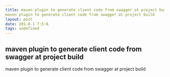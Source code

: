 ```yaml
---
title: maven plugin to generate client code from swagger at project build maven plugin to generate client code from swagger at project build 
layout: post
date: 201-0-1 T:5:6
tags: undefined
---
```

## maven plugin to generate client code from swagger at project build maven plugin to generate client code from swagger at project build 

